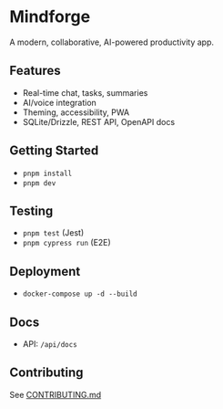 # Mindforge

A modern, collaborative, AI-powered productivity app.

## Features
- Real-time chat, tasks, summaries
- AI/voice integration
- Theming, accessibility, PWA
- SQLite/Drizzle, REST API, OpenAPI docs

## Getting Started
- `pnpm install`
- `pnpm dev`

## Testing
- `pnpm test` (Jest)
- `pnpm cypress run` (E2E)

## Deployment
- `docker-compose up -d --build`

## Docs
- API: `/api/docs`

## Contributing
See [CONTRIBUTING.md](./CONTRIBUTING.md)
